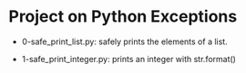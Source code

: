 # Project on Python Exceptions

* 0-safe_print_list.py: safely prints the elements of a list.

* 1-safe_print_integer.py: prints an integer with str.format()


